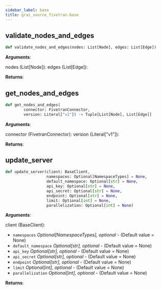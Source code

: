 ```yaml
---
sidebar_label: base
title: grai_source_fivetran.base
---
```


## validate\_nodes\_and\_edges

```python
def validate_nodes_and_edges(nodes: List[Node], edges: List[Edge])
```

**Arguments**:

  nodes (List[Node]):
  edges (List[Edge]):


**Returns**:



## get\_nodes\_and\_edges

```python
def get_nodes_and_edges(
        connector: FivetranConnector,
        version: Literal["v1"]) -> Tuple[List[Node], List[Edge]]
```

**Arguments**:

  connector (FivetranConnector):
  version (Literal[&quot;v1&quot;]):


**Returns**:



## update\_server

```python
def update_server(client: BaseClient,
                  namespaces: Optional[NamespaceTypes] = None,
                  default_namespace: Optional[str] = None,
                  api_key: Optional[str] = None,
                  api_secret: Optional[str] = None,
                  endpoint: Optional[str] = None,
                  limit: Optional[int] = None,
                  parallelization: Optional[int] = None)
```

**Arguments**:

  client (BaseClient):
- `namespaces` _Optional[NamespaceTypes], optional_ - (Default value = None)
- `default_namespace` _Optional[str], optional_ - (Default value = None)
- `api_key` _Optional[str], optional_ - (Default value = None)
- `api_secret` _Optional[str], optional_ - (Default value = None)
- `endpoint` _Optional[str], optional_ - (Default value = None)
- `limit` _Optional[int], optional_ - (Default value = None)
- `parallelization` _Optional[int], optional_ - (Default value = None)


**Returns**:
